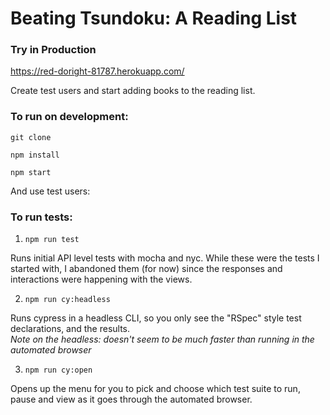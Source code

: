 # Beating Tsundoku: A Reading List

### Try in Production

https://red-doright-81787.herokuapp.com/

Create test users and start adding books to the reading list.

### To run on development:

`git clone`  

`npm install`  

`npm start`  

And use test users:


### To run tests:

1) `npm run test`

Runs initial API level tests with mocha and nyc. While these were the tests I started with, I abandoned them (for now) since the responses and interactions were happening with the views.

2) `npm run cy:headless`

Runs cypress in a headless CLI, so you only see the "RSpec" style test declarations, and the results.  
_Note on the headless: doesn't seem to be much faster than running in the automated browser_

3) `npm run cy:open`  

Opens up the menu for you to pick and choose which test suite to run, pause and view as it goes through the automated browser.
